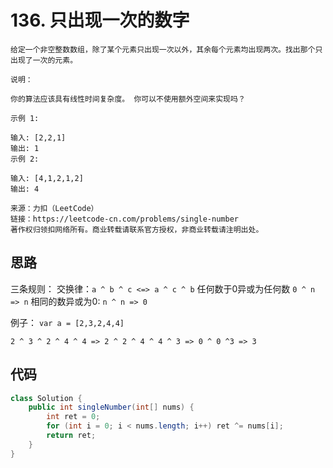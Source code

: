 # 136. 只出现一次的数字
```
给定一个非空整数数组，除了某个元素只出现一次以外，其余每个元素均出现两次。找出那个只出现了一次的元素。

说明：

你的算法应该具有线性时间复杂度。 你可以不使用额外空间来实现吗？

示例 1:

输入: [2,2,1]
输出: 1
示例 2:

输入: [4,1,2,1,2]
输出: 4

来源：力扣（LeetCode）
链接：https://leetcode-cn.com/problems/single-number
著作权归领扣网络所有。商业转载请联系官方授权，非商业转载请注明出处。
```

## 思路
三条规则：
交换律：`a ^ b ^ c <=> a ^ c ^ b`
任何数于0异或为任何数 `0 ^ n => n`
相同的数异或为0: `n ^ n => 0`

例子：
`var a = [2,3,2,4,4]`

`2 ^ 3 ^ 2 ^ 4 ^ 4 => 2 ^ 2 ^ 4 ^ 4 ^ 3 => 0 ^ 0 ^3 => 3`
## 代码
```java
class Solution {
    public int singleNumber(int[] nums) {
        int ret = 0;
        for (int i = 0; i < nums.length; i++) ret ^= nums[i];
        return ret;
    }
}
```

